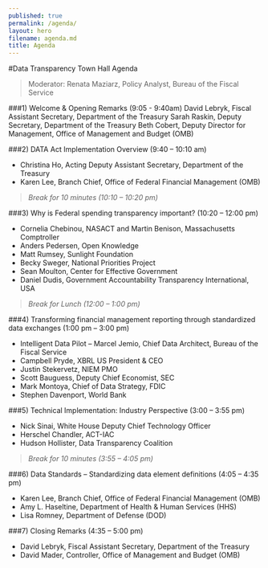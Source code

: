 ```yaml
---
published: true
permalink: /agenda/
layout: hero
filename: agenda.md
title: Agenda
---
```


#Data Transparency Town Hall Agenda

>Moderator: Renata Maziarz, Policy Analyst, Bureau of the Fiscal Service


###1)	Welcome & Opening Remarks (9:05 - 9:40am)
David Lebryk, Fiscal Assistant Secretary, Department of the Treasury
Sarah Raskin, Deputy Secretary, Department of the Treasury
Beth Cobert, Deputy Director for Management, Office of Management and Budget (OMB)

###2)	DATA Act Implementation Overview (9:40 – 10:10 am)
* Christina Ho, Acting Deputy Assistant Secretary, Department of the Treasury
* Karen Lee, Branch Chief, Office of Federal Financial Management (OMB)


>*Break for 10 minutes (10:10 – 10:20 pm)* 


###3)	Why is Federal spending transparency important? (10:20 – 12:00 pm)
* Cornelia Chebinou, NASACT and Martin Benison, Massachusetts Comptroller
* Anders Pedersen, Open Knowledge 
* Matt Rumsey, Sunlight Foundation
* Becky Sweger, National Priorities Project
* Sean Moulton, Center for Effective Government
* Daniel Dudis, Government Accountability Transparency International, USA


>*Break for Lunch (12:00 – 1:00 pm)* 


###4)	Transforming financial management reporting through standardized data exchanges (1:00 pm – 3:00 pm)
* Intelligent Data Pilot – Marcel Jemio, Chief Data Architect, Bureau of the Fiscal Service 
* Campbell Pryde, XBRL US President & CEO
* Justin Stekervetz, NIEM PMO 
* Scott Bauguess, Deputy Chief Economist, SEC 
* Mark Montoya, Chief of Data Strategy, FDIC
* Stephen Davenport, World Bank

###5)	Technical Implementation: Industry Perspective (3:00 – 3:55 pm)
* Nick Sinai, White House Deputy Chief Technology Officer
* Herschel Chandler, ACT-IAC
* Hudson Hollister, Data Transparency Coalition 

>*Break for 10 minutes (3:55 – 4:05 pm)* 

###6)	Data Standards – Standardizing data element definitions (4:05 – 4:35  pm)
* Karen Lee, Branch Chief, Office of Federal Financial Management (OMB)
* Amy L. Haseltine, Department of Health & Human Services (HHS)
* Lisa Romney, Department of Defense (DOD) 

###7)	Closing Remarks (4:35 – 5:00 pm) 
* David Lebryk, Fiscal Assistant Secretary, Department of the Treasury
* David Mader, Controller, Office of Management and Budget (OMB)


